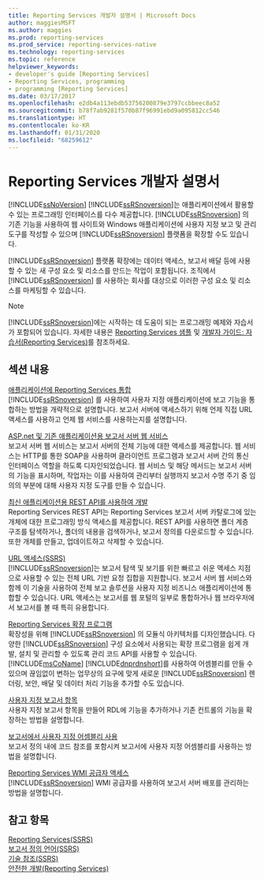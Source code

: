 ```yaml
---
title: Reporting Services 개발자 설명서 | Microsoft Docs
author: maggiesMSFT
ms.author: maggies
ms.prod: reporting-services
ms.prod_service: reporting-services-native
ms.technology: reporting-services
ms.topic: reference
helpviewer_keywords:
- developer's guide [Reporting Services]
- Reporting Services, programming
- programming [Reporting Services]
ms.date: 03/17/2017
ms.openlocfilehash: e2db4a113ebdb53756200879e3797ccbbeec8a52
ms.sourcegitcommit: b78f7ab9281f570b87f96991ebd9a095812cc546
ms.translationtype: HT
ms.contentlocale: ko-KR
ms.lasthandoff: 01/31/2020
ms.locfileid: "68259612"
---
```

# <a name="reporting-services-developer-documentation"></a>Reporting Services 개발자 설명서
  [!INCLUDE[ssNoVersion](../includes/ssnoversion-md.md)] [!INCLUDE[ssRSnoversion](../includes/ssrsnoversion-md.md)]는 애플리케이션에서 활용할 수 있는 프로그래밍 인터페이스를 다수 제공합니다. [!INCLUDE[ssRSnoversion](../includes/ssrsnoversion-md.md)] 의 기존 기능을 사용하여 웹 사이트와 Windows 애플리케이션에 사용자 지정 보고 및 관리 도구를 작성할 수 있으며 [!INCLUDE[ssRSnoversion](../includes/ssrsnoversion-md.md)] 플랫폼을 확장할 수도 있습니다.  
  
 [!INCLUDE[ssRSnoversion](../includes/ssrsnoversion-md.md)] 플랫폼 확장에는 데이터 액세스, 보고서 배달 등에 사용할 수 있는 새 구성 요소 및 리소스를 만드는 작업이 포함됩니다. 조직에서 [!INCLUDE[ssRSnoversion](../includes/ssrsnoversion-md.md)] 를 사용하는 회사를 대상으로 이러한 구성 요소 및 리소스를 마케팅할 수 있습니다.  
  
> [!NOTE]  
>  [!INCLUDE[ssRSnoversion](../includes/ssrsnoversion-md.md)]에는 시작하는 데 도움이 되는 프로그래밍 예제와 자습서가 포함되어 있습니다. 자세한 내용은 [Reporting Services 샘플](https://msdn.microsoft.com/library/ms160954\(v=sql.110\).aspx) 및 [개발자 가이드: 자습서(Reporting Services)](https://msdn.microsoft.com/library/aa337423\(v=sql.110\).aspx)를 참조하세요.  
  
## <a name="in-this-section"></a>섹션 내용  
 [애플리케이션에 Reporting Services 통합](../reporting-services/application-integration/integrating-reporting-services-into-applications.md)  
 [!INCLUDE[ssRSnoversion](../includes/ssrsnoversion-md.md)] 를 사용하여 사용자 지정 애플리케이션에 보고 기능을 통합하는 방법을 개략적으로 설명합니다. 보고서 서버에 액세스하기 위해 언제 직접 URL 액세스를 사용하고 언제 웹 서비스를 사용하는지를 설명합니다.  
  
 [ASP.net 및 기존 애플리케이션용 보고서 서버 웹 서비스](../reporting-services/report-server-web-service/report-server-web-service.md)  
 보고서 서버 웹 서비스는 보고서 서버의 전체 기능에 대한 액세스를 제공합니다. 웹 서비스는 HTTP를 통한 SOAP을 사용하며 클라이언트 프로그램과 보고서 서버 간의 통신 인터페이스 역할을 하도록 디자인되었습니다. 웹 서비스 및 해당 메서드는 보고서 서버의 기능을 표시하며, 작업자는 이를 사용하여 관리부터 실행까지 보고서 수명 주기 중 임의의 부분에 대해 사용자 지정 도구를 만들 수 있습니다.  
 
 [최신 애플리케이션용 REST API를 사용하여 개발](developer/rest-api.md)</br>
 Reporting Services REST API는 Reporting Services 보고서 서버 카탈로그에 있는 개체에 대한 프로그래밍 방식 액세스를 제공합니다. REST API를 사용하면 폴더 계층 구조를 탐색하거나, 폴더의 내용을 검색하거나, 보고서 정의를 다운로드할 수 있습니다. 또한 개체를 만들고, 업데이트하고 삭제할 수 있습니다.

 [URL 액세스&#40;SSRS&#41;](../reporting-services/url-access-ssrs.md)  
 [!INCLUDE[ssRSnoversion](../includes/ssrsnoversion-md.md)]는 보고서 탐색 및 보기를 위한 빠르고 쉬운 액세스 지점으로 사용할 수 있는 전체 URL 기반 요청 집합을 지원합니다. 보고서 서버 웹 서비스와 함께 이 기술을 사용하여 전체 보고 솔루션을 사용자 지정 비즈니스 애플리케이션에 통합할 수 있습니다. URL 액세스는 보고서를 웹 포털의 일부로 통합하거나 웹 브라우저에서 보고서를 볼 때 특히 유용합니다.  
  
 [Reporting Services 확장 프로그램](../reporting-services/extensions/reporting-services-extensions.md)  
 확장성을 위해 [!INCLUDE[ssRSnoversion](../includes/ssrsnoversion-md.md)] 의 모듈식 아키텍처를 디자인했습니다. 다양한 [!INCLUDE[ssRSnoversion](../includes/ssrsnoversion-md.md)] 구성 요소에서 사용되는 확장 프로그램을 쉽게 개발, 설치 및 관리할 수 있도록 관리 코드 API를 사용할 수 있습니다. [!INCLUDE[msCoName](../includes/msconame-md.md)] [!INCLUDE[dnprdnshort](../includes/dnprdnshort-md.md)]를 사용하여 어셈블리를 만들 수 있으며 끊임없이 변하는 업무상의 요구에 맞게 새로운 [!INCLUDE[ssRSnoversion](../includes/ssrsnoversion-md.md)] 렌더링, 보안, 배달 및 데이터 처리 기능을 추가할 수도 있습니다.  
  
 [사용자 지정 보고서 항목](../reporting-services/custom-report-items/custom-report-items.md)  
 사용자 지정 보고서 항목을 만들어 RDL에 기능을 추가하거나 기존 컨트롤의 기능을 확장하는 방법을 설명합니다.  
  
 [보고서에서 사용자 지정 어셈블리 사용](../reporting-services/custom-assemblies/using-custom-assemblies-with-reports.md)  
 보고서 정의 내에 코드 참조를 포함시켜 보고서에 사용자 지정 어셈블리를 사용하는 방법을 설명합니다.  
  
 [Reporting Services WMI 공급자 액세스](../reporting-services/tools/access-the-reporting-services-wmi-provider.md)  
 [!INCLUDE[ssRSnoversion](../includes/ssrsnoversion-md.md)] WMI 공급자를 사용하여 보고서 서버 배포를 관리하는 방법을 설명합니다.  
  
## <a name="see-also"></a>참고 항목  
 [Reporting Services&#40;SSRS&#41;](../reporting-services/create-deploy-and-manage-mobile-and-paginated-reports.md)   
 [보고서 정의 언어&#40;SSRS&#41;](../reporting-services/reports/report-definition-language-ssrs.md)   
 [기술 참조&#40;SSRS&#41;](../reporting-services/technical-reference-ssrs.md)   
 [안전한 개발&#40;Reporting Services&#41;](../reporting-services/extensions/secure-development/secure-development-reporting-services.md)  
  
  
